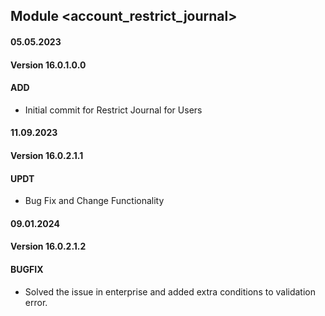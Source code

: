 ## Module <account_restrict_journal>

#### 05.05.2023
#### Version 16.0.1.0.0
#### ADD
- Initial commit for Restrict Journal for Users

#### 11.09.2023
#### Version 16.0.2.1.1
#### UPDT
- Bug Fix and Change Functionality

#### 09.01.2024
#### Version 16.0.2.1.2
#### BUGFIX
- Solved the issue in enterprise and added extra conditions to validation error.
